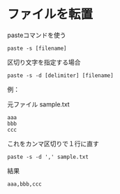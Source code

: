 # ファイルを転置

pasteコマンドを使う

```
paste -s [filename]
```

区切り文字を指定する場合

```
paste -s -d [delimiter] [filename]
```

例：

元ファイル sample.txt

```
aaa
bbb
ccc
```

これをカンマ区切りで１行に直す

```
paste -s -d ',' sample.txt
```

結果

```
aaa,bbb,ccc
```

